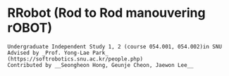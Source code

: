 # RRobot (Rod to Rod manouvering rOBOT)
    Undergraduate Independent Study 1, 2 (course 054.001, 054.002)in SNU      
    Advised by _Prof. Yong-Lae Park_ (https://softrobotics.snu.ac.kr/people.php)   
    Contributed by __Seongheon Hong, Geunje Cheon, Jaewon Lee__
    
